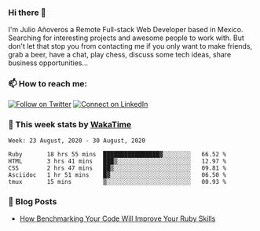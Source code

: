 ### Hi there 👋

I'm Julio Añoveros a Remote Full-stack Web Developer based in Mexico. Searching for interesting projects and awesome people to work with. But don't let that stop you from contacting me if you only want to make friends, grab a beer, have a chat, play chess, discuss some tech ideas, share business opportunities... 

### :mailbox: How to reach me:

[![Follow on Twitter](https://img.shields.io/badge/--twitter?label=Twitter&logo=Twitter&style=social)](https://twitter.com/AnoverosJulio) [![Connect on LinkedIn](https://img.shields.io/badge/--linkedin?label=LinkedIn&logo=LinkedIn&style=social)](https://www.linkedin.com/in/jubaan)

### :construction_worker: This week stats by [WakaTime]('https://wakatime.com')
<!--START_SECTION:waka-->
```text
Week: 23 August, 2020 - 30 August, 2020

Ruby       18 hrs 55 mins  ████████████████▓░░░░░░░░   66.52 % 
HTML       3 hrs 41 mins   ███▒░░░░░░░░░░░░░░░░░░░░░   12.97 % 
CSS        2 hrs 47 mins   ██▒░░░░░░░░░░░░░░░░░░░░░░   09.81 % 
Asciidoc   1 hr 51 mins    █▓░░░░░░░░░░░░░░░░░░░░░░░   06.50 % 
tmux       15 mins         ▒░░░░░░░░░░░░░░░░░░░░░░░░   00.93 % 
```
<!--END_SECTION:waka-->

### :newspaper: Blog Posts
<!-- BLOG-POST-LIST:START -->
- [How Benchmarking Your Code Will Improve Your Ruby Skills](https://dev.to/jubaan/how-benchmarking-your-code-will-improve-your-ruby-skills-2m83)
<!-- BLOG-POST-LIST:END -->


